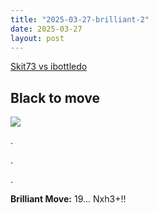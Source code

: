 ```yaml
---
title: "2025-03-27-brilliant-2"
date: 2025-03-27
layout: post
---
```


[Skit73 vs ibottledo](https://www.chess.com/analysis/game/live/952595a6-0ab2-11f0-9fbb-8dab2e01000f?move=37&tab=review)

## Black to move

![](/RecordMyBrilliancy/images/2025-03-27-brilliant-2.png)

.

.

.

**Brilliant Move:** 19... Nxh3+!!

